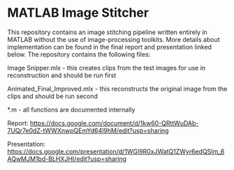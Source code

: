 # MATLAB Image Stitcher
This repository contains an image stitching pipeline written entirely in MATLAB without the use of image-processing toolkits. More details about implementation can be found in the final report and presentation linked below. The repository contains the following files:


Image Snipper.mlx - this creates clips from the test images for use in reconstruction and should be run first

Animated_Final_Improved.mlx - this reconstructs the original image from the clips and should be run second

*.m - all functions are documented internally


Report: https://docs.google.com/document/d/1kw60-QRttWuDAb-7UQr7e0dZ-tWWXnwpQEmYd64l9hM/edit?usp=sharing

Presentation: https://docs.google.com/presentation/d/1WGl9R0xJWatQ1ZWyr6edQSIm_6AQwMJM1bd-BLHXJHI/edit?usp=sharing
